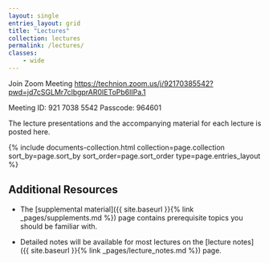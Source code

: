 ```yaml
---
layout: single
entries_layout: grid
title: "Lectures"
collection: lectures
permalink: /lectures/
classes:
    - wide
---
```



Join Zoom Meeting
https://technion.zoom.us/j/92170385542?pwd=jd7cSGLMr7clbgprAR0IEToPb6lIPa.1

Meeting ID: 921 7038 5542
Passcode: 964601

The lecture presentations and the accompanying material for each lecture is posted here.

<div class="grid-collection-container">
    <div class="entries-{{ page.entries_layout }}">
    {% include documents-collection.html collection=page.collection sort_by=page.sort_by sort_order=page.sort_order type=page.entries_layout %}
    </div>
</div>

## Additional Resources


- The [supplemental material]({{ site.baseurl }}{% link _pages/supplements.md %}) page 
  contains prerequisite topics you should be familiar with.

- Detailed notes will be available for most lectures on the
  [lecture notes]({{ site.baseurl }}{% link _pages/lecture_notes.md %}) page.


